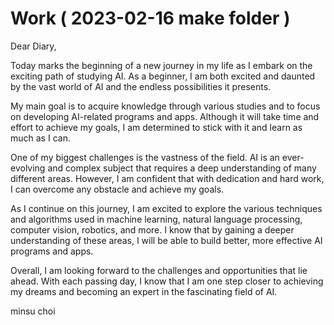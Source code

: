 # Work ( 2023-02-16 make folder )

Dear Diary,

Today marks the beginning of a new journey in my life as I embark on the exciting path of studying AI. As a beginner, I am both excited and daunted by the vast world of AI and the endless possibilities it presents.

My main goal is to acquire knowledge through various studies and to focus on developing AI-related programs and apps. Although it will take time and effort to achieve my goals, I am determined to stick with it and learn as much as I can.

One of my biggest challenges is the vastness of the field. AI is an ever-evolving and complex subject that requires a deep understanding of many different areas. However, I am confident that with dedication and hard work, I can overcome any obstacle and achieve my goals.

As I continue on this journey, I am excited to explore the various techniques and algorithms used in machine learning, natural language processing, computer vision, robotics, and more. I know that by gaining a deeper understanding of these areas, I will be able to build better, more effective AI programs and apps.

Overall, I am looking forward to the challenges and opportunities that lie ahead. With each passing day, I know that I am one step closer to achieving my dreams and becoming an expert in the fascinating field of AI.


minsu choi
